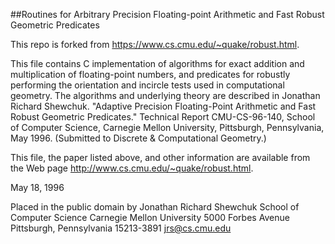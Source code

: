 ##Routines for Arbitrary Precision Floating-point Arithmetic and Fast Robust Geometric Predicates

This repo is forked from <https://www.cs.cmu.edu/~quake/robust.html>.

This file contains C implementation of algorithms for exact addition and multiplication of floating-point numbers, and predicates for robustly performing the orientation and incircle tests used in computational geometry.  The algorithms and underlying theory are described in Jonathan Richard Shewchuk. "Adaptive Precision Floating-Point Arithmetic and Fast Robust Geometric Predicates."  Technical Report CMU-CS-96-140, School of Computer Science, Carnegie Mellon University, Pittsburgh, Pennsylvania, May 1996.  (Submitted to Discrete & Computational Geometry.)

This file, the paper listed above, and other information are available from the Web page <http://www.cs.cmu.edu/~quake/robust.html>.

May 18, 1996

Placed in the public domain by
Jonathan Richard Shewchuk
School of Computer Science
Carnegie Mellon University
5000 Forbes Avenue
Pittsburgh, Pennsylvania  15213-3891
jrs@cs.cmu.edu


